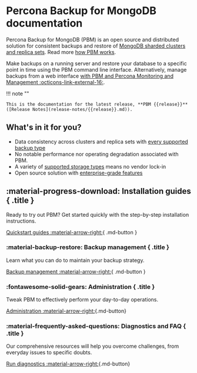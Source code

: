 # Percona Backup for MongoDB documentation

Percona Backup for MongoDB (PBM) is an open source and distributed solution for consistent backups and restore of [MongoDB sharded clusters and replica sets](details/deployments.md). Read more [how PBM works](intro.md).

Make backups on a running server and restore your database to a specific point in time using the PBM command line interface. Alternatively, manage backups from a web interface [with PBM and Percona Monitoring and Management :octicons-link-external-16:](https://docs.percona.com/percona-monitoring-and-management/get-started/backup/index.html). 


!!! note ""

    This is the documentation for the latest release, **PBM {{release}}** ([Release Notes](release-notes/{{release}}.md)).

## What's in it for you?

* Data consistency across clusters and replica sets with [every supported backup type](features/backup-types.md)
* No notable performance nor operating degradation associated with PBM. 
* A variety of [supported storage types](details/storage-configuration.md) means no vendor lock-in
* Open source solution with [enterprise-grade features](features/comparison.md) 

<div data-grid markdown><div data-banner markdown>

## :material-progress-download: Installation guides { .title }

Ready to try out PBM? Get started quickly with the step-by-step installation instructions.

[Quickstart guides :material-arrow-right:](installation.md){ .md-button }

</div><div data-banner markdown>

### :material-backup-restore: Backup management { .title }

Learn what you can do to maintain your backup strategy.

[Backup management :material-arrow-right:](usage/start-backup.md){ .md-button }

</div><div data-banner markdown>

### :fontawesome-solid-gears: Administration { .title }

Tweak PBM to effectively perform your day-to-day operations.

[Administration :material-arrow-right:](manage/overview.md){.md-button}
</div><div data-banner markdown>

### :material-frequently-asked-questions: Diagnostics and FAQ { .title }

Our comprehensive resources will help you overcome challenges, from everyday issues to specific doubts.

[Run diagnostics :material-arrow-right:](troubleshoot/index.md){.md-button}

</div>
</div>




